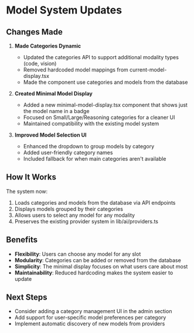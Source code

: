 # Model System Updates

## Changes Made

1. **Made Categories Dynamic**
   - Updated the categories API to support additional modality types (code, vision)
   - Removed hardcoded model mappings from current-model-display.tsx
   - Made the component use categories and models from the database

2. **Created Minimal Model Display**
   - Added a new minimal-model-display.tsx component that shows just the model name in a badge
   - Focused on Small/Large/Reasoning categories for a cleaner UI
   - Maintained compatibility with the existing model system

3. **Improved Model Selection UI**
   - Enhanced the dropdown to group models by category
   - Added user-friendly category names
   - Included fallback for when main categories aren't available

## How It Works

The system now:
1. Loads categories and models from the database via API endpoints
2. Displays models grouped by their categories
3. Allows users to select any model for any modality
4. Preserves the existing provider system in lib/ai/providers.ts

## Benefits

- **Flexibility**: Users can choose any model for any slot
- **Modularity**: Categories can be added or removed from the database
- **Simplicity**: The minimal display focuses on what users care about most
- **Maintainability**: Reduced hardcoding makes the system easier to update

## Next Steps

- Consider adding a category management UI in the admin section
- Add support for user-specific model preferences per category
- Implement automatic discovery of new models from providers